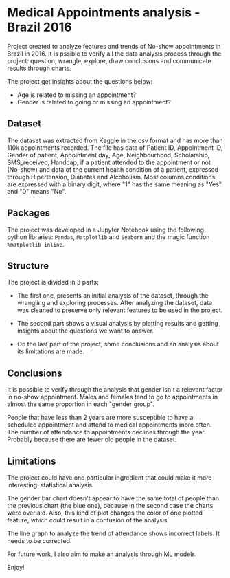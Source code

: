 # Medical Appointments analysis - Brazil 2016 

Project created to analyze features and trends of No-show appointments in Brazil in 2016. It is pssible to verify all the data analysis process through the project: question, wrangle, explore, draw conclusions and communicate results through charts.

The project get insights about the questions below:

* Age is related to missing an appointment?
* Gender is related to going or missing an appointment?

## Dataset

The dataset was extracted from Kaggle in the csv format and has more than 110k appointments recorded. The file has data of Patient ID, Appointment ID, Gender of patient, Appointment day, Age, Neighbourhood, Scholarship, SMS_received, Handcap, if a patient attended to the appointment or not (No-show) and data of the current health condition of a patient, expressed through Hipertension, Diabetes and Alcoholism. Most columns conditions are expressed with a binary digit, where "1" has the same meaning as "Yes" and "0" means "No".

## Packages

The project was developed in a Jupyter Notebook using the following python libraries: `Pandas`, `Matplotlib` and `Seaborn` and the magic function `%matplotlib inline`. 

## Structure

The project is divided in 3 parts:

* The first one, presents an initial analysis of the dataset, through the wrangling and exploring processes. After analyzing the dataset, data was cleaned to preserve only relevant features to be used in the project.

* The second part shows a visual analysis by plotting results and getting insights about the questions we want to answer.

* On the last part of the project, some conclusions and an analysis about its limitations are made.

## Conclusions

It is possible to verify through the analysis that gender isn't a relevant factor in no-show appointment. Males and females tend to go to appointments in almost the same proportion in each "gender group".

People that have less than 2 years are more susceptible to have a scheduled appointment and attend to medical appointments more often. The number of attendance to appointments declines through the year. Probably because there are fewer old people in the dataset.

## Limitations

The project could have one particular ingredient that could make it more interesting: statistical analysis.

The gender bar chart doesn't appear to have the same total of people than the previous chart (the blue one), because in the second case the charts were overlaid. Also, this kind of plot changes the color of one plotted feature, which could result in a confusion of the analysis.

The line graph to analyze the trend of attendance shows incorrect labels. It needs to be corrected.

For future work, I also aim to make an analysis through ML models.

Enjoy!
